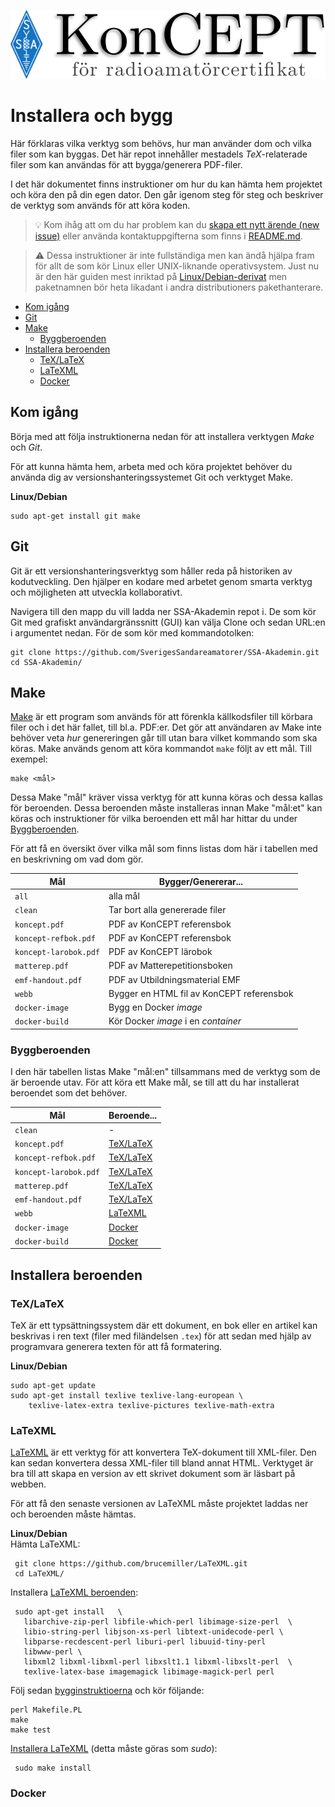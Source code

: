 ![KonCEPT för radioamatörcertifikat](koncept.png)

Installera och bygg
===================

Här förklaras vilka verktyg som behövs, hur man använder dom och
vilka filer som kan byggas. Det här repot innehåller mestadels
*TeX*-relaterade filer som kan användas för att bygga/generera
PDF-filer.

I det här dokumentet finns instruktioner om hur du kan hämta hem
projektet och köra den på din egen dator. Den går igenom steg för
steg och beskriver de verktyg som används för att köra koden.

> :bulb: Kom ihåg att om du har
problem kan du [skapa ett nytt ärende (new
issue)](https://github.com/SverigesSandareamatorer/SSA-Akademin/issues)
eller använda kontaktuppgifterna som finns i [README.md](README.md).

> :warning: Dessa instruktioner är inte fullständiga men kan
ändå hjälpa fram för allt de som kör Linux eller UNIX-liknande
operativsystem. Just nu är den här guiden mest inriktad på
[Linux/Debian-derivat](https://www.debian.org/misc/children-distros)
men paketnamnen bör heta likadant i andra distributioners pakethanterare.

-   [Kom igång](#kom-igång)
-   [Git](#git)
-   [Make](#make)
    -   [Byggberoenden](#byggberoenden)
-   [Installera beroenden](#installera-beroenden)
    -   [TeX/LaTeX](#texlatex)
    -   [LaTeXML](#latexml)
    -   [Docker](#docker)

Kom igång
---------

Börja med att följa instruktionerna nedan för att installera verktygen
*Make* och *Git*.

För att kunna hämta hem, arbeta med och köra projektet behöver du
använda dig av versionshanteringssystemet Git och verktyget Make.

**Linux/Debian**

    sudo apt-get install git make

Git
---

Git är ett versionshanteringsverktyg som håller reda på historiken av
kodutveckling. Den hjälper en kodare med arbetet genom smarta verktyg
och möjligheten att utveckla kollaborativt.

Navigera till den mapp du vill ladda ner SSA-Akademin repot i. De som
kör Git med grafiskt användargränssnitt (GUI) kan välja Clone och
sedan URL:en i argumentet nedan. För de som kör med kommandotolken:

    git clone https://github.com/SverigesSandareamatorer/SSA-Akademin.git
    cd SSA-Akademin/

Make
----

[Make](https://www.gnu.org/software/make/) är ett program som används
för att förenkla källkodsfiler till körbara filer och i det här
fallet, till bl.a. PDF:er. Det gör att användaren av Make inte behöver
veta *hur* genereringen går till utan bara vilket kommando som ska
köras. Make används genom att köra kommandot `make` följt av ett
mål. Till exempel:

    make <mål>

Dessa Make "mål" kräver vissa verktyg för att kunna köras och dessa
kallas för beroenden. Dessa beroenden måste installeras innan Make
"mål:et" kan köras och instruktioner för vilka beroenden ett mål
har hittar du under [Byggberoenden](#byggberoenden).

För att få en översikt över vilka mål som finns listas dom här i
tabellen med en beskrivning om vad dom gör.

| Mål                   | Bygger/Genererar...                       |
|-----------------------|-------------------------------------------|
| `all`                 | alla mål                                  |
| `clean`               | Tar bort alla genererade filer            |
| `koncept.pdf`         | PDF av KonCEPT referensbok                |
| `koncept-refbok.pdf`  | PDF av KonCEPT referensbok                |
| `koncept-larobok.pdf` | PDF av KonCEPT lärobok                    |
| `matterep.pdf`        | PDF av Matterepetitionsboken              |
| `emf-handout.pdf`     | PDF av Utbildningsmaterial EMF            |
| `webb`                | Bygger en HTML fil av KonCEPT referensbok |
| `docker-image`        | Bygg en Docker *image*                    |
| `docker-build`        | Kör Docker *image* i en *container*       |

### Byggberoenden

I den här tabellen listas Make "mål:en" tillsammans med de verktyg
som de är beroende utav. För att köra ett Make mål, se till att du
har installerat beroendet som det behöver.

| Mål                   | Beroende...             |
|-----------------------|-------------------------|
| `clean`               | -                       |
| `koncept.pdf`         | [TeX/LaTeX](#texlatex) |
| `koncept-refbok.pdf`  | [TeX/LaTeX](#texlatex) |
| `koncept-larobok.pdf` | [TeX/LaTeX](#texlatex) |
| `matterep.pdf`        | [TeX/LaTeX](#texlatex) |
| `emf-handout.pdf`     | [TeX/LaTeX](#texlatex) |
| `webb`                | [LaTeXML](#latexml)     |
| `docker-image`        | [Docker](#docker)       |
| `docker-build`        | [Docker](#docker)       |

Installera beroenden
--------------------

### TeX/LaTeX

TeX är ett typsättningssystem där ett dokument, en bok eller en artikel
kan beskrivas i ren text (filer med filändelsen `.tex`) för att sedan
med hjälp av programvara generera texten för att få formatering.

**Linux/Debian**

    sudo apt-get update
    sudo apt-get install texlive texlive-lang-european \
        texlive-latex-extra texlive-pictures texlive-math-extra

### LaTeXML

[LaTeXML](http://dlmf.nist.gov/LaTeXML/) är ett verktyg för att konvertera TeX-dokument till
XML-filer. Den kan sedan konvertera dessa XML-filer till bland annat
HTML. Verktyget är bra till att skapa en version av ett skrivet dokument
som är läsbart på webben.

För att få den senaste versionen av LaTeXML måste projektet laddas
ner och beroenden måste hämtas.

**Linux/Debian**  
Hämta LaTeXML:

     git clone https://github.com/brucemiller/LaTeXML.git
     cd LaTeXML/

Installera [LaTeXML
beroenden](http://dlmf.nist.gov/LaTeXML/get.html#SS2.SSS0.Px2):

     sudo apt-get install   \
       libarchive-zip-perl libfile-which-perl libimage-size-perl  \
       libio-string-perl libjson-xs-perl libtext-unidecode-perl \
       libparse-recdescent-perl liburi-perl libuuid-tiny-perl
       libwww-perl \
       libxml2 libxml-libxml-perl libxslt1.1 libxml-libxslt-perl  \
       texlive-latex-base imagemagick libimage-magick-perl perl


Följ sedan
[bygginstruktioerna](http://dlmf.nist.gov/LaTeXML/get.html#SS6.SSS0.Px2)
och kör följande:

    perl Makefile.PL
    make
    make test

[Installera LaTeXML](http://dlmf.nist.gov/LaTeXML/get.html#SS6.SSS0.Px3)
(detta måste göras som *sudo*):

     sudo make install

### Docker
